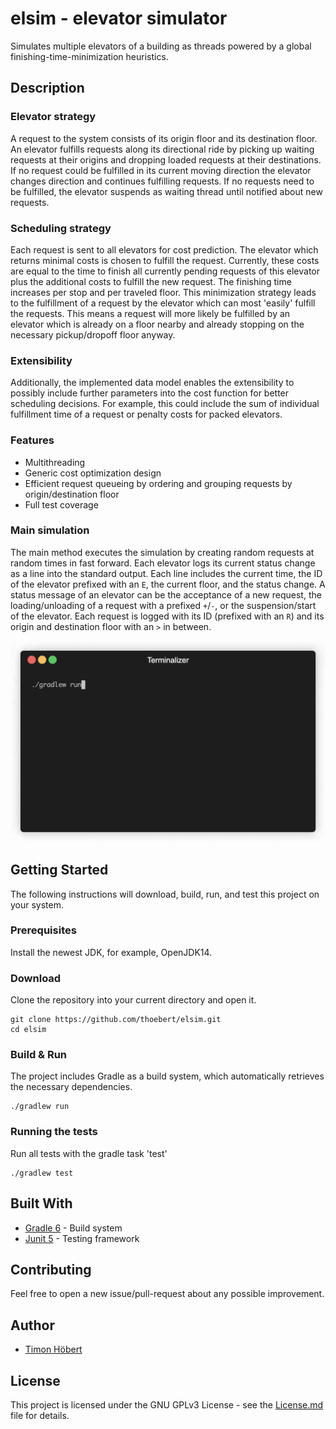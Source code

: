 # elsim - elevator simulator

Simulates multiple elevators of a building as threads powered by a global finishing-time-minimization heuristics.

## Description

### Elevator strategy

A request to the system consists of its origin floor and its destination floor. An elevator fulfills requests along its directional ride by picking up waiting requests at their origins and dropping loaded requests at their destinations. If no request could be fulfilled in its current moving direction the elevator changes direction and continues fulfilling requests. If no requests need to be fulfilled, the elevator suspends as waiting thread until notified about new requests.

### Scheduling strategy

Each request is sent to all elevators for cost prediction. The elevator which returns minimal costs is chosen to fulfill the request. Currently, these costs are equal to the time to finish all currently pending requests of this elevator plus the additional costs to fulfill the new request. The finishing time increases per stop and per traveled floor. This minimization strategy leads to the fulfillment of a request by the elevator which can most 'easily' fulfill the requests. This means a request will more likely be fulfilled by an elevator which is already on a floor nearby and already stopping on the necessary pickup/dropoff floor anyway.

### Extensibility

Additionally, the implemented data model enables the extensibility to possibly include further parameters into the cost function for better scheduling decisions. For example, this could include the sum of individual fulfillment time of a request or penalty costs for packed elevators.

### Features

* Multithreading
* Generic cost optimization design
* Efficient request queueing by ordering and grouping requests by origin/destination floor
* Full test coverage

### Main simulation

The main method executes the simulation by creating random requests at random times in fast forward. Each elevator logs its current status change as a line into the standard output. Each line includes the current time, the ID of the elevator prefixed with an `E`, the current floor, and the status change. A status message of an elevator can be the acceptance of a new request, the loading/unloading of a request with a prefixed `+`/`-`, or the suspension/start of the elevator. Each request is logged with its ID (prefixed with an `R`) and its origin and destination floor with an `>` in between.

![](preview.gif)

## Getting Started

The following instructions will download, build, run, and test this project on your system.

### Prerequisites

Install the newest JDK, for example, OpenJDK14.

### Download

Clone the repository into your current directory and open it.
```
git clone https://github.com/thoebert/elsim.git
cd elsim
```

### Build & Run

The project includes Gradle as a build system, which automatically retrieves the necessary dependencies.
```
./gradlew run
```

### Running the tests

Run all tests with the gradle task 'test'
```
./gradlew test
```

## Built With

* [Gradle 6](https://gradle.org//) - Build system
* [Junit 5](https://junit.org/) - Testing framework

## Contributing

Feel free to open a new issue/pull-request about any possible improvement. 

## Author

* [Timon Höbert](https://github.com/thoebert)

## License

This project is licensed under the GNU GPLv3 License - see the [License.md](License.md) file for details.
